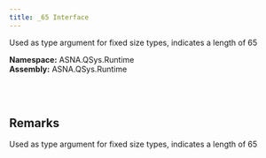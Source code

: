 ```yaml
---
title: _65 Interface
---
```


Used as type argument for fixed size types, indicates a length of 65

**Namespace:** ASNA.QSys.Runtime <br/>
**Assembly:** ASNA.QSys.Runtime

<br>
<br>

## Remarks

Used as type argument for fixed size types, indicates a length of 65

[//]: # ($$TODO: Complete the Remarks section.)

<br>
<br>

